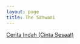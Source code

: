 ```yaml
---
layout: page
title: The Sanwani
---
```


<div class="htl">
  <a href="/ceritaindah-cintasesaat-thesanwani">
Cerita Indah (Cinta Sesaat)
  </a>
</div>
